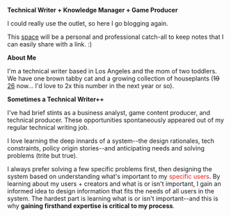 **Technical Writer + Knowledge Manager + Game Producer**

I could really use the outlet, so here I go blogging again. 

This [space](2025/06/21/about-this-blog.html) will be a personal and professional catch-all to keep notes that I can easily share with a link. :)

**About Me**

I'm a technical writer based in Los Angeles and the mom of two toddlers. We have one brown tabby cat and a growing collection of houseplants (<s>19</s> [26](2025/07/05/what-i-did-during-mid-year-break.html#plants) now... I'd love to 2x this number in the next year or so). 


**Sometimes a Technical Writer++**

I've had brief stints as a business analyst, game content producer, and technical producer. These opportunities spontaneously appeared out of my regular technical writing job. 

I love learning the deep innards of a system--the design rationales, tech constraints, policy origin stories--and anticipating needs and solving problems (trite but true). 

I always prefer solving a few specific problems first, then designing the system based on understanding what's important to my <font color="#F21B1B">specific users</font>. By learning about my users + creators and what is or isn't important, I gain an informed idea to design information that fits the needs of all users in the system. The hardest part is learning what is or isn't important--and this is why **gaining firsthand expertise is critical to my process**.